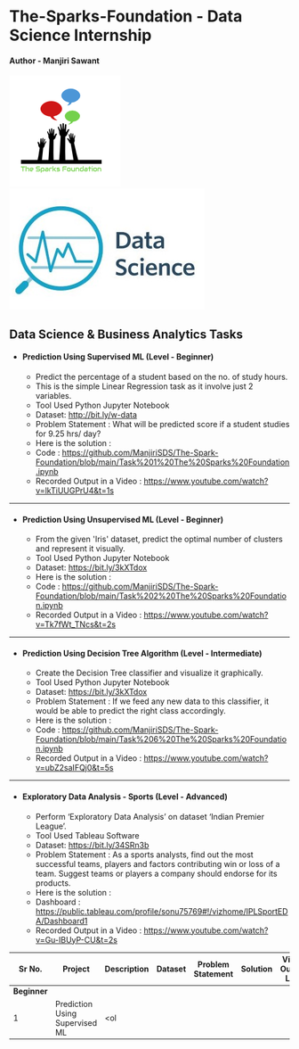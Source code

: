 # The-Sparks-Foundation - Data Science Internship 

#### Author - Manjiri Sawant



![alt text](https://github.com/ManjiriSDS/The-Spark-Foundation/blob/main/1519895156650.png) 
![alt text](https://github.com/ManjiriSDS/The-Spark-Foundation/blob/main/cover_updated.jpg)


## Data Science & Business Analytics Tasks



* #### Prediction Using Supervised ML (Level - Beginner)
  - Predict the percentage of a student based on the no. of study hours.
  - This is the simple Linear Regression task as it involve just 2 variables.
  - Tool  Used Python Jupyter Notebook
  - Dataset: http://bit.ly/w-data
  - Problem Statement : What will be predicted score if a student studies for 9.25 hrs/ day?
  - Here is the solution : 
  - Code : https://github.com/ManjiriSDS/The-Spark-Foundation/blob/main/Task%201%20The%20Sparks%20Foundation.ipynb 
  - Recorded Output in a Video : https://www.youtube.com/watch?v=lkTiUUGPrU4&t=1s 

------------------------------------------------------------------------------------------------------

* #### Prediction Using Unsupervised ML (Level - Beginner)
  - From the given 'Iris' dataset, predict the optimal number of clusters and represent it visually.
  - Tool Used Python Jupyter Notebook
  - Dataset: https://bit.ly/3kXTdox
  - Here is the solution :
  - Code : https://github.com/ManjiriSDS/The-Spark-Foundation/blob/main/Task%202%20The%20Sparks%20Foundation.ipynb
  - Recorded Output in a Video : https://www.youtube.com/watch?v=Tk7fWt_TNcs&t=2s
 
 -------------------------------------------------------------------------------------------------------

* #### Prediction Using Decision Tree Algorithm (Level - Intermediate)
  - Create the Decision Tree classifier and visualize it graphically.
  - Tool Used Python Jupyter Notebook
  - Dataset: https://bit.ly/3kXTdox
  - Problem Statement : If we feed any new data to this classifier, it would be able to predict the right class accordingly.
  - Here is the solution : 
  - Code : https://github.com/ManjiriSDS/The-Spark-Foundation/blob/main/Task%206%20The%20Sparks%20Foundation.ipynb
  - Recorded Output in a Video : https://www.youtube.com/watch?v=ubZ2saIFQj0&t=5s

---------------------------------------------------------------------------------------------------------

* #### Exploratory Data Analysis - Sports (Level - Advanced)
  - Perform ‘Exploratory Data Analysis’ on dataset ‘Indian Premier League’.
  - Tool Used Tableau Software
  - Dataset: https://bit.ly/34SRn3b
  - Problem Statement : As a sports analysts, find out the most successful teams, players and factors contributing win or loss of a team. 
                        Suggest teams or players a company should endorse for its products.
  - Here is the solution : 
  - Dashboard : https://public.tableau.com/profile/sonu75769#!/vizhome/IPLSportEDA/Dashboard1
  - Recorded Output in a Video : https://www.youtube.com/watch?v=Gu-IBUyP-CU&t=2s


| Sr No. | Project | Description | Dataset | Problem Statement | Solution | Video Output Link | Status |
| --- | --- | --- | --- | --- | --- | --- | --- |
| **Beginner** |
| 1 | Prediction Using Supervised ML | <ol 



